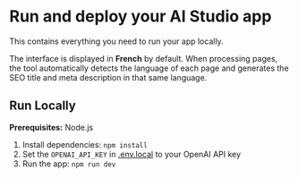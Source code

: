 # Run and deploy your AI Studio app

This contains everything you need to run your app locally.

The interface is displayed in **French** by default. When processing pages, the tool automatically detects the language of each page and generates the SEO title and meta description in that same language.

## Run Locally

**Prerequisites:**  Node.js


1. Install dependencies:
   `npm install`
2. Set the `OPENAI_API_KEY` in [.env.local](.env.local) to your OpenAI API key
3. Run the app:
   `npm run dev`
